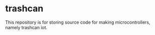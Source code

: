# trashcan
This repository is for storing source code for making microcontrollers, namely trashcan iot.
